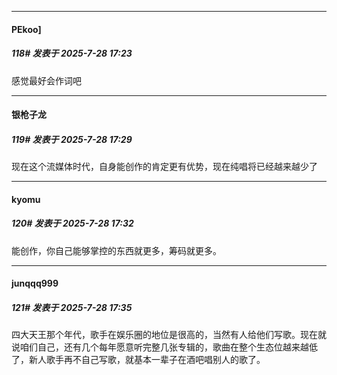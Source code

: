 ﻿
*****

####  PEkoo]  
##### 118#       发表于 2025-7-28 17:23

感觉最好会作词吧


*****

####  银枪子龙  
##### 119#       发表于 2025-7-28 17:29

现在这个流媒体时代，自身能创作的肯定更有优势，现在纯唱将已经越来越少了


*****

####  kyomu  
##### 120#       发表于 2025-7-28 17:32

能创作，你自己能够掌控的东西就更多，筹码就更多。


*****

####  junqqq999  
##### 121#       发表于 2025-7-28 17:35

四大天王那个年代，歌手在娱乐圈的地位是很高的，当然有人给他们写歌。现在就说咱们自己，还有几个每年愿意听完整几张专辑的，歌曲在整个生态位越来越低了，新人歌手再不自己写歌，就基本一辈子在酒吧唱别人的歌了。

